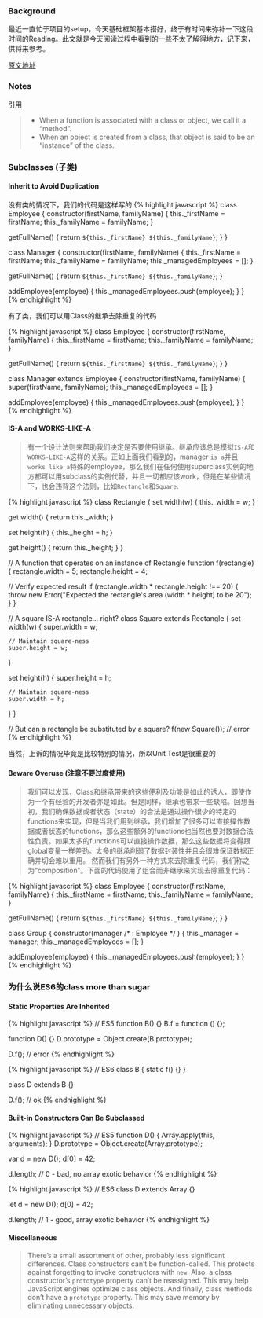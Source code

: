 ### Background
最近一直忙于项目的setup，今天基础框架基本搭好，终于有时间来弥补一下这段时间的Reading。此文就是今天阅读过程中看到的一些不太了解得地方，记下来，供将来参考。

<!--more-->
[原文地址](http://www.sitepoint.com/object-oriented-javascript-deep-dive-es6-classes/)

### Notes
引用

  > * When a function is associated with a class or object, we call it a “method”.
  > * When an object is created from a class, that object is said to be an “instance” of the class.

### Subclasses (子类)

#### Inherit to Avoid Duplication

没有类的情况下，我们的代码是这样写的
{% highlight javascript %}
class Employee {
  constructor(firstName, familyName) {
    this._firstName = firstName;
    this._familyName = familyName;
  }

  getFullName() {
    return `${this._firstName} ${this._familyName}`;
  }
}

class Manager {
  constructor(firstName, familyName) {
    this._firstName = firstName;
    this._familyName = familyName;
    this._managedEmployees = [];
  }

  getFullName() {
    return `${this._firstName} ${this._familyName}`;
  }

  addEmployee(employee) {
    this._managedEmployees.push(employee);
  }
}
{% endhighlight %}

有了类，我们可以用Class的继承去除重复的代码

{% highlight javascript %}
class Employee {
  constructor(firstName, familyName) {
    this._firstName = firstName;
    this._familyName = familyName;
  }

  getFullName() {
    return `${this._firstName} ${this._familyName}`;
  }
}

class Manager extends Employee {
  constructor(firstName, familyName) {
    super(firstName, familyName);
    this._managedEmployees = [];
  }

  addEmployee(employee) {
    this._managedEmployees.push(employee);
  }
}
{% endhighlight %}

#### IS-A and WORKS-LIKE-A

  > 有一个设计法则来帮助我们决定是否要使用继承。继承应该总是模拟`IS-A`和`WORKS-LIKE-A`这样的关系。正如上面我们看到的，manager `is a`并且`works like a`特殊的employee，那么我们在任何使用superclass实例的地方都可以用subclass的实例代替，并且一切都应该work，但是在某些情况下，也会违背这个法则，比如`Rectangle`和`Square`.

{% highlight javascript %}
class Rectangle {
  set width(w) {
    this._width = w;
  }

  get width() {
    return this._width;
  }

  set height(h) {
    this._height = h;
  }

  get height() {
    return this._height;
  }
}

// A function that operates on an instance of Rectangle
function f(rectangle) {
  rectangle.width = 5;
  rectangle.height = 4;

  // Verify expected result
  if (rectangle.width * rectangle.height !== 20) {
    throw new Error("Expected the rectangle's area (width * height) to be 20");
  }
}

// A square IS-A rectangle... right?
class Square extends Rectangle {
  set width(w) {
    super.width = w;

    // Maintain square-ness
    super.height = w;
  }

  set height(h) {
    super.height = h;

    // Maintain square-ness
    super.width = h;
  }
}

// But can a rectangle be substituted by a square?
f(new Square()); // error
{% endhighlight %}

当然，上诉的情况毕竟是比较特别的情况，所以Unit Test是很重要的

#### Beware Overuse (注意不要过度使用)

  > 我们可以发现，Class和继承带来的这些便利及功能是如此的诱人，即使作为一个有经验的开发者亦是如此。但是同样，继承也带来一些缺陷。回想当初，我们确保数据或者状态（state）的合法是通过操作很少的特定的functions来实现，但是当我们用到继承，我们增加了很多可以直接操作数据或者状态的functions，那么这些额外的functions也当然也要对数据合法性负责。如果太多的functions可以直接操作数据，那么这些数据将变得跟global变量一样差劲。太多的继承削弱了数据封装性并且会很难保证数据正确并切会难以重用。
  > 然而我们有另外一种方式来去除重复代码，我们称之为“composition”。下面的代码使用了组合而非继承来实现去除重复代码：

{% highlight javascript %}
class Employee {
  constructor(firstName, familyName) {
    this._firstName = firstName;
    this._familyName = familyName;
  }

  getFullName() {
    return `${this._firstName} ${this._familyName}`;
  }
}

class Group {
  constructor(manager /* : Employee */ ) {
    this._manager = manager;
    this._managedEmployees = [];
  }

  addEmployee(employee) {
    this._managedEmployees.push(employee);
  }
}
{% endhighlight %}

### 为什么说ES6的class more than sugar

#### Static Properties Are Inherited

{% highlight javascript %}
// ES5
function B() {}
B.f = function () {};

function D() {}
D.prototype = Object.create(B.prototype);

D.f(); // error
{% endhighlight %}

{% highlight javascript %}
// ES6
class B {
  static f() {}
}

class D extends B {}

D.f(); // ok
{% endhighlight %}

#### Built-in Constructors Can Be Subclassed

{% highlight javascript %}
// ES5
function D() {
  Array.apply(this, arguments);
}
D.prototype = Object.create(Array.prototype);

var d = new D();
d[0] = 42;

d.length; // 0 - bad, no array exotic behavior
{% endhighlight %}

{% highlight javascript %}
// ES6
class D extends Array {}

let d = new D();
d[0] = 42;

d.length; // 1 - good, array exotic behavior
{% endhighlight %}

#### Miscellaneous

  > There’s a small assortment of other, probably less significant differences. Class constructors can’t be function-called. This protects against forgetting to invoke constructors with `new`. Also, a class constructor’s `prototype` property can’t be reassigned. This may help JavaScript engines optimize class objects. And finally, class methods don’t have a `prototype` property. This may save memory by eliminating unnecessary objects.